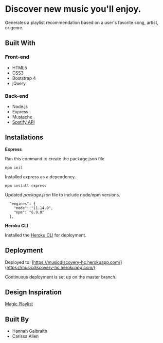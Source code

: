 # Discover new music you'll enjoy.

Generates a playlist recommendation based on a user's favorite song, artist, or genre.

## Built With
### Front-end
* HTML5
* CSS3
* Bootstrap 4
* jQuery
### Back-end
* Node.js
* Express
* Mustache
* [Spotify API](https://developer.spotify.com/documentation/web-api/reference/browse/get-recommendations/)

## Installations

**Express**

Ran this command to create the package.json file.

`npm init`

Installed express as a dependency.

`npm install express`

Updated _package.json_ file to include node/npm versions.

```
  "engines": {
    "node": "11.14.0",
    "npm": "6.9.0"
  },
```

**Heroku CLI**

Installed the [Heroku CLI](https://devcenter.heroku.com/articles/getting-started-with-nodejs#set-up) for deployment.

## Deployment

Deployed to: [https://musicdiscovery-hc.herokuapp.com/](https://musicdiscovery-hc.herokuapp.com/)

Continuous deployment is set up on the master branch.

## Design Inspiration
[Magic Playlist](https://magicplaylist.co/)

## Built By
* Hannah Galbraith
* Carissa Allen
